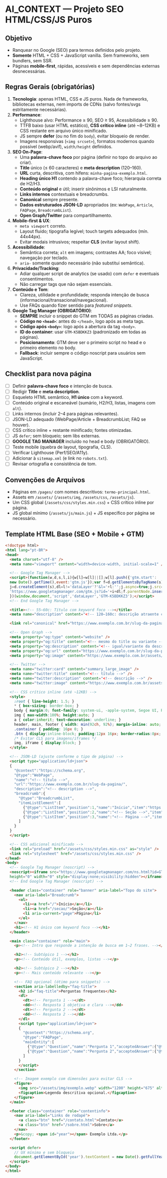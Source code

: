 # AI_CONTEXT — Projeto SEO HTML/CSS/JS Puros

## Objetivo
- Ranquear no Google (SEO) para termos definidos pelo projeto.
- **Somente** HTML + CSS + JavaScript vanilla. Sem frameworks, sem bundlers, sem SSR.
- Páginas **mobile-first**, rápidas, acessíveis e sem dependências externas desnecessárias.

## Regras Gerais (obrigatórias)
1. **Tecnologia**: apenas HTML, CSS e JS puros. Nada de frameworks, bibliotecas externas, nem imports de CDNs (salvo fontes/svgs estritamente necessárias).
2. **Performance**: 
   - Lighthouse alvo: Performance ≥ 90, SEO ≥ 95, Acessibilidade ≥ 90.
   - TTFB baixo (usar HTML estático), **CSS crítico inline** (até ~8–12KB) e CSS restante em arquivo único minificado.
   - JS sempre **defer** (ou no fim do `body`), evitar bloqueio de render.
   - Imagens responsivas (`<img srcset>`), formatos modernos quando possível (webp/avif), `width/height` definidos.
3. **SEO On-Page**:
   - Uma **palavra-chave foco** por página (definir no topo do arquivo ao criar).
   - **Title** único (≤ 60 caracteres) e **meta description** (120–160).
   - **URL** curta, descritiva, com hífens: `minha-pagina-exemplo.html`.
   - **Heading único H1** contendo a palavra-chave foco; hierarquia correta de H2/H3.
   - **Conteúdo original** e útil; inserir sinônimos e LSI naturalmente.
   - **Links internos** contextuais e breadcrumbs.
   - **Canonical** sempre presente.
   - **Dados estruturados JSON-LD** apropriados (ex: `WebPage`, `Article`, `FAQPage`, `BreadcrumbList`).
   - **Open Graph/Twitter** para compartilhamento.
4. **Mobile-first & UX**:
   - `meta viewport` correto.
   - Layout fluido; tipografia legível; touch targets adequados (mín. 44x44px).
   - Evitar modais intrusivos; respeitar **CLS** (evitar layout shift).
5. **Acessibilidade**:
   - Semântica correta; `alt` em imagens; contrastes AA; foco visível; navegação por teclado.
   - `aria-` somente quando necessário (não substitui semântica).
6. **Privacidade/Tracking**:
   - Adiar qualquer script de analytics (se usado) com `defer` e eventuais consentimentos.
   - Não carregar tags que não sejam essenciais.
7. **Conteúdo e Tom**:
   - Clareza, utilidade e profundidade; responda intenção de busca (informacional/transacional/navegacional).
   - Use FAQs quando fizer sentido para *featured snippets*.
8. **Google Tag Manager (OBRIGATÓRIO)**:
   - **SEMPRE** incluir o snippet do GTM em TODAS as páginas criadas.
   - **Código no `<head>`**: antes do `</head>`, logo após as meta tags.
   - **Código após `<body>`**: logo após a abertura da tag `<body>`.
   - **ID do container**: usar `GTM-K5BDKKZ3` (padronizado em todas as páginas).
   - **Posicionamento**: GTM deve ser o primeiro script no head e o primeiro elemento no body.
   - **Fallback**: incluir sempre o código noscript para usuários sem JavaScript.

## Checklist para **nova página**
- [ ] Definir **palavra-chave foco** e intenção de busca.
- [ ] Redigir **Title** e **meta description**.
- [ ] Esqueleto HTML semântico, **H1 único** com a keyword.
- [ ] Conteúdo original e escaneável (sumário, H2/H3, listas, imagens com `alt`).
- [ ] Links internos (incluir 2–4 para páginas relevantes).
- [ ] JSON-LD adequado (WebPage/Article + BreadcrumbList; FAQ se houver).
- [ ] CSS crítico inline + restante minificado; fontes otimizadas.
- [ ] JS `defer`; sem bloqueio; sem libs externas.
- [ ] **GOOGLE TAG MANAGER** incluído no head e body (OBRIGATÓRIO).
- [ ] Teste mobile (quebra de layout, tipografia, CLS).
- [ ] Verificar Lighthouse (Perf/SEO/A11y).
- [ ] Adicionar à `sitemap.xml` (e link no `robots.txt`).
- [ ] Revisar ortografia e consistência de tom.

## Convenções de Arquivos
- Páginas em `/pages/` com nomes descritivos: `termo-principal.html`.
- Assets em `/assets/` (`/assets/img`, `/assets/css`, `/assets/js`).
- Um CSS global (`/assets/css/styles.min.css`) + CSS crítico inline por página.
- JS global mínimo (`/assets/js/main.js`) + JS específico por página se necessário.

## Template HTML Base (SEO + Mobile + GTM)
```html
<!doctype html>
<html lang="pt-BR">
<head>
  <meta charset="utf-8" />
  <meta name="viewport" content="width=device-width, initial-scale=1" />

  <!-- Google Tag Manager -->
  <script>(function(w,d,s,l,i){w[l]=w[l]||[];w[l].push({'gtm.start':
  new Date().getTime(),event:'gtm.js'});var f=d.getElementsByTagName(s)[0],
  j=d.createElement(s),dl=l!='dataLayer'?'&l='+l:'';j.async=true;j.src=
  'https://www.googletagmanager.com/gtm.js?id='+i+dl;f.parentNode.insertBefore(j,f);
  })(window,document,'script','dataLayer','GTM-K5BDKKZ3');</script>
  <!-- End Google Tag Manager -->

  <title><!-- 55–60c: Título com keyword foco --></title>
  <meta name="description" content="<!-- 120–160c: descrição atraente com keyword -->" />

  <link rel="canonical" href="https://www.exemplo.com.br/slug-da-pagina/" />

  <!-- Open Graph -->
  <meta property="og:type" content="website" />
  <meta property="og:title" content="<!-- mesmo do title ou variante -->" />
  <meta property="og:description" content="<!-- igual/variante da description -->" />
  <meta property="og:url" content="https://www.exemplo.com.br/slug-da-pagina/" />
  <meta property="og:image" content="https://www.exemplo.com.br/assets/img/og.jpg" />

  <!-- Twitter -->
  <meta name="twitter:card" content="summary_large_image" />
  <meta name="twitter:title" content="<!-- título -->" />
  <meta name="twitter:description" content="<!-- descrição -->" />
  <meta name="twitter:image" content="https://www.exemplo.com.br/assets/img/og.jpg" />

  <!-- CSS crítico inline (até ~12KB) -->
  <style>
    :root { line-height: 1.5; }
    * { box-sizing: border-box; }
    body { margin:0; font-family: system-ui, -apple-system, Segoe UI, Roboto, Arial, sans-serif; color:#111; background:#fff; }
    img { max-width:100%; height:auto; }
    a { color:inherit; text-decoration: underline; }
    header, main, footer { width: min(92ch, 92%); margin-inline: auto; }
    .container { padding: 16px 0; }
    .btn { display:inline-block; padding:12px 16px; border-radius:8px; border:1px solid #ddd; text-decoration:none; }
    /* Evitar CLS para imagens/iframes */
    img, iframe { display:block; }
  </style>

  <!-- JSON-LD (ajuste conforme o tipo de página) -->
  <script type="application/ld+json">
  {
    "@context":"https://schema.org",
    "@type":"WebPage",
    "name":"<!-- título -->",
    "url":"https://www.exemplo.com.br/slug-da-pagina/",
    "description":"<!-- description -->",
    "breadcrumb":{
      "@type":"BreadcrumbList",
      "itemListElement":[
        {"@type":"ListItem","position":1,"name":"Início","item":"https://www.exemplo.com.br/"},
        {"@type":"ListItem","position":2,"name":"<!-- Seção -->","item":"https://www.exemplo.com.br/secao/"},
        {"@type":"ListItem","position":3,"name":"<!-- Página -->","item":"https://www.exemplo.com.br/slug-da-pagina/"}
      ]
    }
  }
  </script>

  <!-- CSS adicional minificado -->
  <link rel="preload" href="/assets/css/styles.min.css" as="style" />
  <link rel="stylesheet" href="/assets/css/styles.min.css" />
</head>
<body>
  <!-- Google Tag Manager (noscript) -->
  <noscript><iframe src="https://www.googletagmanager.com/ns.html?id=GTM-K5BDKKZ3"
  height="0" width="0" style="display:none;visibility:hidden"></iframe></noscript>
  <!-- End Google Tag Manager (noscript) -->

  <header class="container" role="banner" aria-label="Topo do site">
    <nav aria-label="Breadcrumb">
      <ol>
        <li><a href="/">Início</a></li>
        <li><a href="/secao/">Seção</a></li>
        <li aria-current="page">Página</li>
      </ol>
    </nav>
    <h1><!-- H1 único com keyword foco --></h1>
  </header>

  <main class="container" role="main">
    <p><!-- Intro que responde a intenção de busca em 1–2 frases. --></p>

    <h2><!-- Subtópico 1 --></h2>
    <p><!-- Conteúdo útil, exemplos, listas --></p>

    <h2><!-- Subtópico 2 --></h2>
    <p><!-- Mais conteúdo relevante --></p>

    <!-- FAQ opcional (ótimo para snippets) -->
    <section aria-labelledby="faq-title">
      <h2 id="faq-title">Perguntas frequentes</h2>
      <dl>
        <dt><!-- Pergunta 1 --></dt>
        <dd><!-- Resposta 1 objetiva e clara --></dd>
        <dt><!-- Pergunta 2 --></dt>
        <dd><!-- Resposta 2 --></dd>
      </dl>
      <script type="application/ld+json">
      {
        "@context":"https://schema.org",
        "@type":"FAQPage",
        "mainEntity":[
          {"@type":"Question","name":"Pergunta 1","acceptedAnswer":{"@type":"Answer","text":"Resposta 1."}},
          {"@type":"Question","name":"Pergunta 2","acceptedAnswer":{"@type":"Answer","text":"Resposta 2."}}
        ]
      }
      </script>
    </section>

    <!-- Imagem exemplo com dimensões para evitar CLS -->
    <figure>
      <img src="/assets/img/exemplo.webp" width="1200" height="675" alt="Descrição objetiva da imagem" />
      <figcaption>Legenda descritiva opcional.</figcaption>
    </figure>
  </main>

  <footer class="container" role="contentinfo">
    <nav aria-label="Links de rodapé">
      <a class="btn" href="/contato.html">Contato</a>
      <a class="btn" href="/sobre.html">Sobre</a>
    </nav>
    <p>&copy; <span id="year"></span> Exemplo Ltda.</p>
  </footer>

  <script defer>
    // UX mínima e sem bloqueio
    document.getElementById('year').textContent = new Date().getFullYear();
  </script>
</body>
</html>